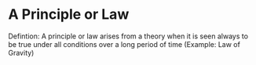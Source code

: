 # A Principle or Law

Defintion: A principle or law arises from a theory when it is seen always to be true under all conditions over a long period of time (Example: Law of Gravity)